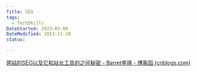 ```yaml
---
Title: SEO
tags:
  - TechSkills
DateStarted: 2023-03-06
DateModified: 2023-11-28
status: 

---
```




[网站的SEO以及它和站长工具的之间秘密 - Barret李靖 - 博客园 (cnblogs.com)](https://www.cnblogs.com/hustskyking/p/webmaster-in-baidu-and-google.html)
